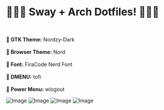 # 🧙🏽‍♂️ Sway + Arch Dotfiles! 🧙🏽‍♂️
<br>

**󰔎 GTK Theme:** Nordzy-Dark <br>  
**󰔎 Browser Theme:** Nord <br>  
** Font:** FiraCode Nerd Font <br>  
**󰮫 DMENU:** tofi <br>  
**󰤄 Power Menu:** wlogout <br>  

![Image](https://github.com/user-attachments/assets/bf9aeb22-55eb-4d2d-8567-a4f91bd030bb)
![Image](https://github.com/user-attachments/assets/22467590-6be7-4d29-8a7d-3d0b00492145)
![Image](https://github.com/user-attachments/assets/79fad720-42bd-4e4a-a3be-a3b2da879af9)
![Image](https://github.com/user-attachments/assets/956bfb22-d4d7-4c5d-a849-16feeb8fb2dd)
